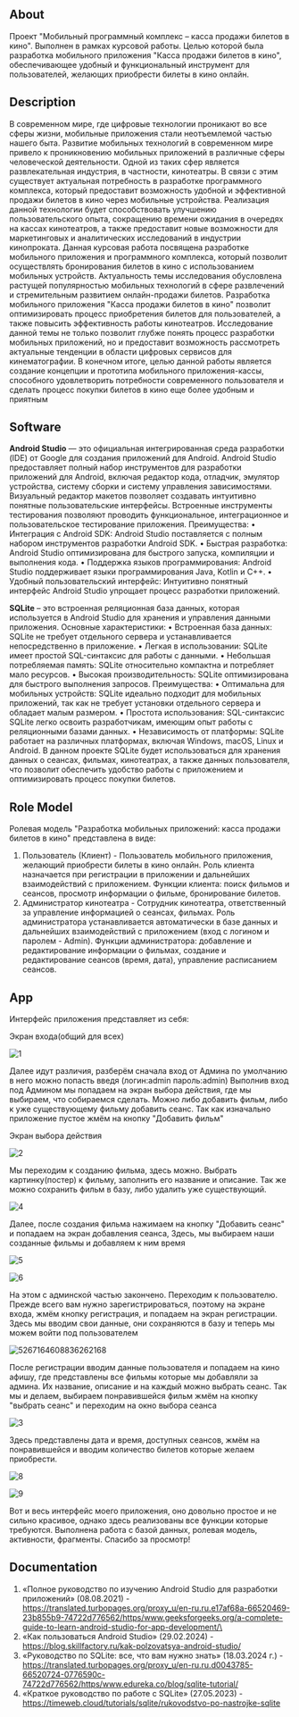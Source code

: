 
## About

Проект "Мобильный программный комплекс – касса продажи билетов в кино". Выполнен в рамках курсовой работы. Целью которой была разработка мобильного приложения "Касса продажи билетов в кино", обеспечивающее удобный и функциональный инструмент для пользователей, желающих приобрести билеты в кино онлайн.

## Description
В современном мире, где цифровые технологии проникают во все сферы жизни, мобильные приложения стали неотъемлемой частью нашего быта. Развитие мобильных технологий в современном мире привело к проникновению мобильных приложений в различные сферы человеческой деятельности. Одной из таких сфер является развлекательная индустрия, в частности, кинотеатры. В связи с этим существует актуальная потребность в разработке программного комплекса, который предоставит возможность удобной и эффективной продажи билетов в кино через мобильные устройства.
Реализация данной технологии будет способствовать улучшению пользовательского опыта, сокращению времени ожидания в очередях на кассах кинотеатров, а также предоставит новые возможности для маркетинговых и аналитических исследований в индустрии кинопроката. Данная курсовая работа посвящена разработке мобильного приложения и программного комплекса, который позволит осуществлять бронирования билетов в кино с использованием мобильных устройств. Актуальность темы исследования обусловлена растущей популярностью мобильных технологий в сфере развлечений и стремительным развитием онлайн-продажи билетов. Разработка мобильного приложения "Касса продажи билетов в кино" позволит оптимизировать процесс приобретения билетов для пользователей, а также повысить эффективность работы кинотеатров.
Исследование данной темы не только позволит глубже понять процесс разработки мобильных приложений, но и предоставит возможность рассмотреть актуальные тенденции в области цифровых сервисов для кинематографии. В конечном итоге, целью данной работы является создание концепции и прототипа мобильного приложения-кассы, способного удовлетворить потребности современного пользователя и сделать процесс покупки билетов в кино еще более удобным и приятным
## Software 
**Android Studio** — это официальная интегрированная среда разработки (IDE) от Google для создания приложений для Android. Android Studio предоставляет полный набор инструментов для разработки приложений для Android, включая редактор кода, отладчик, эмулятор устройства, систему сборки и систему управления зависимостями. Визуальный редактор макетов позволяет создавать интуитивно понятные пользовательские интерфейсы. Встроенные инструменты тестирования позволяют проводить функциональное, интеграционное и пользовательское тестирование приложения.
Преимущества:
•	Интеграция с Android SDK: Android Studio поставляется с полным набором инструментов разработки Android SDK.
•	Быстрая разработка: Android Studio оптимизирована для быстрого запуска, компиляции и выполнения кода.
•	Поддержка языков программирования: Android Studio поддерживает языки программирования Java, Kotlin и C++.
•	Удобный пользовательский интерфейс: Интуитивно понятный интерфейс Android Studio упрощает процесс разработки приложений.

**SQLite** – это встроенная реляционная база данных, которая используется в Android Studio для хранения и управления данными приложения.
Основные характеристики:
•	Встроенная база данных: SQLite не требует отдельного сервера и устанавливается непосредственно в приложение. 
•	Легкая в использовании: SQLite имеет простой SQL-синтаксис для работы с данными.
•	Небольшая потребляемая память: SQLite относительно компактна и потребляет мало ресурсов.
•	 Высокая производительность: SQLite оптимизирована для быстрого выполнения запросов.
Преимущества:
•	Оптимальна для мобильных устройств:  SQLite идеально подходит для мобильных приложений, так как не требует установки отдельного сервера и обладает малым размером.
•	Простота использования: SQL-синтаксис SQLite легко освоить разработчикам, имеющим опыт работы с реляционными базами данных.
•	Независимость от платформы: SQLite работает на различных платформах, включая Windows, macOS, Linux и Android.
В данном проекте SQLite будет использоваться для хранения данных о сеансах, фильмах, кинотеатрах, а также данных пользователя, что позволит обеспечить удобство работы с приложением и оптимизировать процесс покупки билетов.
## Role Model
Ролевая модель "Разработка мобильных приложений: касса продажи билетов в кино" представлена в виде:
1.	Пользователь (Клиент) - Пользователь мобильного приложения, желающий приобрести билеты в кино онлайн. Роль клиента назначается при регистрации в приложении и дальнейших взаимодействий с приложением. Функции клиента: поиск фильмов и сеансов, просмотр информации о фильме, бронирование билетов.
2.	Администратор кинотеатра - Сотрудник кинотеатра, ответственный за управление информацией о сеансах, фильмах. Роль администратора устанавливается автоматически в базе данных и дальнейших взаимодействий с приложением (вход с логином и паролем - Admin). Функции администратора: добавление и редактирование информации о фильмах, создание и редактирование сеансов (время, дата), управление расписанием сеансов.
## App
Интерфейс приложения представляет из себя:

Экран входа(общий для всех)

![1](https://github.com/user-attachments/assets/d93cc511-a58b-47c4-ad02-40e22621ef0f)

Далее идут различия, разберём сначала вход от Админа по умолчанию в него можно попасть введя (логин:admin пароль:admin)
Выполнив вход под Админом мы попадаем на экран выбора действия, где мы выбираем, что собираемся сделать. Можно либо добавить фильм, либо к уже существующему фильму добавить сеанс. 
Так как изначально приложение пустое жмём на кнопку "Добавить фильм"

Экран выбора действия

![2](https://github.com/user-attachments/assets/0847e491-56b9-498a-8a55-be3f04788065)

Мы переходим к созданию фильма, здесь можно. Выбрать картинку(постер) к фильму, заполнить его название и описание. Так же можно сохранить фильм в базу, либо удалить уже существующий.

![4](https://github.com/user-attachments/assets/d744e801-a654-4e9b-b3f9-dbc8ab111c8e)

Далее, после создания фильма нажимаем на кнопку "Добавить сеанс" и попадаем на экран добавления сеанса, Здесь, мы выбираем наши созданные фильмы и добавляем к ним время

![5](https://github.com/user-attachments/assets/8035d82a-b71b-4991-9955-c71dd984ef19)

![6](https://github.com/user-attachments/assets/d802a67f-fc2b-4c3e-9812-9fb6e0a08aad)

На этом с админской частью закончено. Переходим к пользователю.
Прежде всего вам нужно зарегистрироваться, поэтому на экране входа, жмём кнопку регистрация, и попадаем на экран регистрации. Здесь мы вводим свои данные, они сохраняются в базу и теперь мы можем войти под пользователем

![5267164608836262168](https://github.com/user-attachments/assets/e7b3387c-cf66-4dc8-872e-813642dff599)

После регистрации вводим данные пользователя и попадаем на кино афишу, где представлены все фильмы которые мы добавляли за админа. Их название, описание и на каждый можно выбрать сеанс.
Так мы и делаем, выбираем понравившейся фильм жмём на кнопку "выбрать сеанс" и переходим на окно выбора сеанса

![3](https://github.com/user-attachments/assets/f4ae6918-f29c-49d8-9f1f-54cbe6c7ed97)

Здесь представлены дата и время, доступных сеансов, жмём на понравившейся и вводим количество билетов которые желаем приобрести.

![8](https://github.com/user-attachments/assets/b0f0b8fb-c0ed-4cdb-b8f7-094a49a8306f)

![9](https://github.com/user-attachments/assets/e8f27823-61c4-4a2a-a905-df17575078bb)

Вот и весь интерфейс моего приложения, оно довольно простое и не сильно красивое, однако здесь реализованы все функции которые требуются. Выполнена работа с базой данных, ролевая модель, активности, фрагменты.
Спасибо за просмотр! 
## Documentation

1.	«Полное руководство по изучению Android Studio для разработки приложений» (08.08.2021) - https://translated.turbopages.org/proxy_u/en-ru.ru.e17af68a-66520469-23b855b9-74722d776562/https/www.geeksforgeeks.org/a-complete-guide-to-learn-android-studio-for-app-development/\
2.	«Как пользоваться Android Studio» (29.02.2024) - https://blog.skillfactory.ru/kak-polzovatsya-android-studio/
3.	«Руководство по SQLite: все, что вам нужно знать» (18.03.2024 г.) - https://translated.turbopages.org/proxy_u/en-ru.ru.d0043785-66520724-0776590c-74722d776562/https/www.edureka.co/blog/sqlite-tutorial/
4.	«Краткое руководство по работе с SQLite» (27.05.2023) - https://timeweb.cloud/tutorials/sqlite/rukovodstvo-po-nastrojke-sqlite


